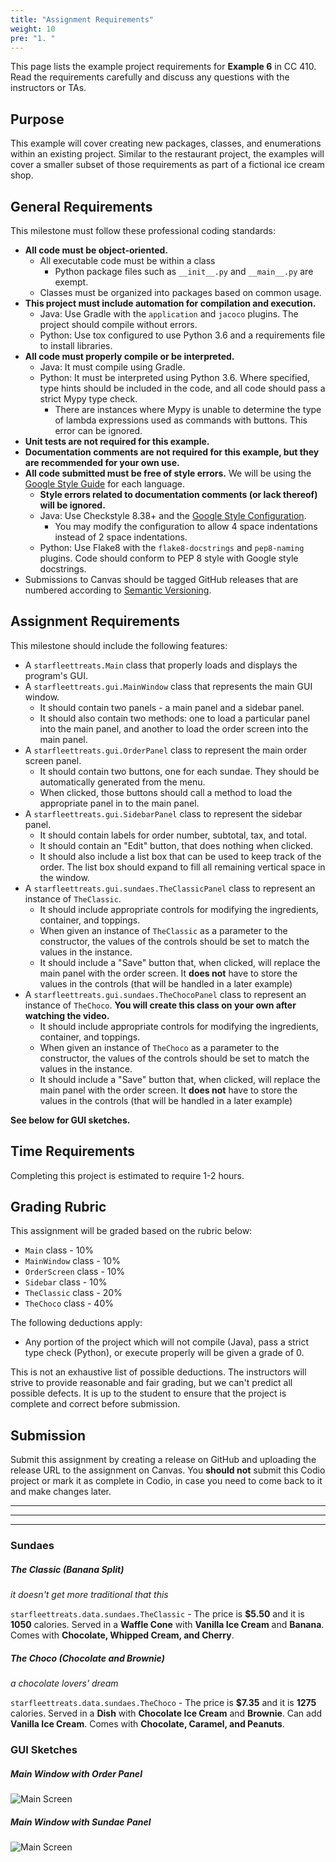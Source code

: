 ```yaml
---
title: "Assignment Requirements"
weight: 10
pre: "1. "
---
```


This page lists the example project requirements for **Example 6** in CC 410. Read the requirements carefully and discuss any questions with the instructors or TAs. 

## Purpose

This example will cover creating new packages, classes, and enumerations within an existing project. Similar to the restaurant project, the examples will cover a smaller subset of those requirements as part of a fictional ice cream shop. 

## General Requirements

This milestone must follow these professional coding standards:

* **All code must be object-oriented.**
  * All executable code must be within a class
    * Python package files such as `__init__.py` and `__main__.py` are exempt.
  * Classes must be organized into packages based on common usage.
* **This project must include automation for compilation and execution.**
  * Java: Use Gradle with the `application` and `jacoco` plugins. The project should compile without errors. 
  * Python: Use tox configured to use Python 3.6 and a requirements file to install libraries. 
* **All code must properly compile or be interpreted.**
  * Java: It must compile using Gradle.
  * Python: It must be interpreted using Python 3.6. Where specified, type hints should be included in the code, and all code should pass a strict Mypy type check.
    * There are instances where Mypy is unable to determine the type of lambda expressions used as commands with buttons. This error can be ignored.
* **Unit tests are not required for this example.**
* **Documentation comments are not required for this example, but they are recommended for your own use.**
* **All code submitted must be free of style errors.** We will be using the [Google Style Guide](https://google.github.io/styleguide/) for each language. 
  * **Style errors related to documentation comments (or lack thereof) will be ignored.**
  * Java: Use Checkstyle 8.38+ and the [Google Style Configuration](https://raw.githubusercontent.com/checkstyle/checkstyle/checkstyle-8.38/src/main/resources/google_checks.xml). 
    * You may modify the configuration to allow 4 space indentations instead of 2 space indentations.
  * Python: Use Flake8 with the `flake8-docstrings` and `pep8-naming` plugins. Code should conform to PEP 8 style with Google style docstrings. 
* Submissions to Canvas should be tagged GitHub releases that are numbered according to [Semantic Versioning](https://semver.org/).

## Assignment Requirements

This milestone should include the following features:

* A `starfleettreats.Main` class that properly loads and displays the program's GUI.
* A `starfleettreats.gui.MainWindow` class that represents the main GUI window.
  * It should contain two panels - a main panel and a sidebar panel.
  * It should also contain two methods: one to load a particular panel into the main panel, and another to load the order screen into the main panel.
* A `starfleettreats.gui.OrderPanel` class to represent the main order screen panel.
  * It should contain two buttons, one for each sundae. They should be automatically generated from the menu.
  * When clicked, those buttons should call a method to load the appropriate panel in to the main panel. 
* A `starfleettreats.gui.SidebarPanel` class to represent the sidebar panel.
  * It should contain labels for order number, subtotal, tax, and total. 
  * It should contain an "Edit" button, that does nothing when clicked.
  * It should also include a list box that can be used to keep track of the order. The list box should expand to fill all remaining vertical space in the window.
* A `starfleettreats.gui.sundaes.TheClassicPanel` class to represent an instance of `TheClassic`.
  * It should include appropriate controls for modifying the ingredients, container, and toppings.
  * When given an instance of `TheClassic` as a parameter to the constructor, the values of the controls should be set to match the values in the instance.
  * It should include a "Save" button that, when clicked, will replace the main panel with the order screen. It **does not** have to store the values in the controls (that will be handled in a later example)
* A `starfleettreats.gui.sundaes.TheChocoPanel` class to represent an instance of `TheChoco`. **You will create this class on your own after watching the video.**
  * It should include appropriate controls for modifying the ingredients, container, and toppings.
  * When given an instance of `TheChoco` as a parameter to the constructor, the values of the controls should be set to match the values in the instance.
  * It should include a "Save" button that, when clicked, will replace the main panel with the order screen. It **does not** have to store the values in the controls (that will be handled in a later example)
  
**See below for GUI sketches.**
  
## Time Requirements

Completing this project is estimated to require 1-2 hours.

## Grading Rubric

This assignment will be graded based on the rubric below:

* `Main` class - 10%
* `MainWindow` class - 10%
* `OrderScreen` class - 10%
* `Sidebar` class - 10%
* `TheClassic` class - 20%
* `TheChoco` class - 40%

The following deductions apply:

* Any portion of the project which will not compile (Java), pass a strict type check (Python), or execute properly will be given a grade of 0.

This is not an exhaustive list of possible deductions. The instructors will strive to provide reasonable and fair grading, but we can't predict all possible defects. It is up to the student to ensure that the project is complete and correct before submission. 

## Submission

Submit this assignment by creating a release on GitHub and uploading the release URL to the assignment on Canvas. You **should not** submit this Codio project or mark it as complete in Codio, in case you need to come back to it and make changes later.

---
---
---

### Sundaes

##### The Classic (Banana Split)

_it doesn't get more traditional that this_

`starfleettreats.data.sundaes.TheClassic` - The price is **$5.50** and it is **1050** calories. Served in a **Waffle Cone** with **Vanilla Ice Cream** and **Banana**. Comes with **Chocolate, Whipped Cream, and Cherry**. 

##### The Choco (Chocolate and Brownie)

_a chocolate lovers' dream_

`starfleettreats.data.sundaes.TheChoco` - The price is **$7.35** and it is **1275** calories. Served in a **Dish** with **Chocolate Ice Cream** and **Brownie**. Can add **Vanilla Ice Cream**. Comes with **Chocolate, Caramel, and Peanuts**. 

### GUI Sketches

##### Main Window with Order Panel

![Main Screen](/cc410/images/e6/sketch.svg)

##### Main Window with Sundae Panel

![Main Screen](/cc410/images/e6/sketch2.svg)